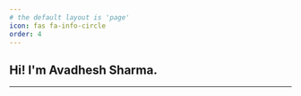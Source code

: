 ```yaml
---
# the default layout is 'page'
icon: fas fa-info-circle
order: 4
---
```



<link rel="stylesheet" type='text/css' href="https://cdn.jsdelivr.net/gh/devicons/devicon@latest/devicon.min.css" />
<link rel="stylesheet" type='text/css' href="/assets/css/about.css" />
<script src="/assets/js/about.js" defer></script>

## Hi! I'm Avadhesh Sharma.

<hr class="about">

<div id="tools"></div>
